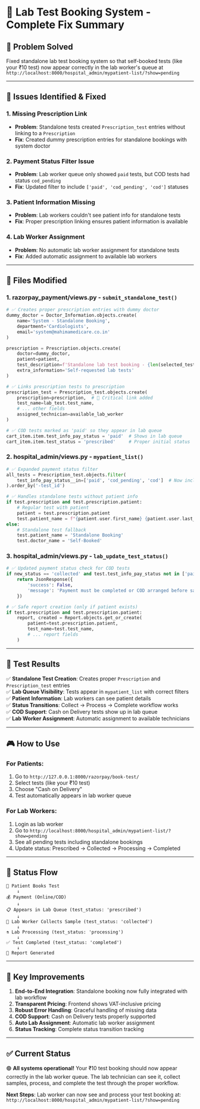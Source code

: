 # 🧪 Lab Test Booking System - Complete Fix Summary

## 🎯 **Problem Solved**
Fixed standalone lab test booking system so that self-booked tests (like your ₹10 test) now appear correctly in the lab worker's queue at `http://localhost:8000/hospital_admin/mypatient-list/?show=pending`

---

## 🐛 **Issues Identified & Fixed**

### 1. **Missing Prescription Link** 
- **Problem**: Standalone tests created `Prescription_test` entries without linking to a `Prescription`
- **Fix**: Created dummy prescription entries for standalone bookings with system doctor

### 2. **Payment Status Filter Issue**
- **Problem**: Lab worker queue only showed `paid` tests, but COD tests had status `cod_pending`
- **Fix**: Updated filter to include `['paid', 'cod_pending', 'cod']` statuses

### 3. **Patient Information Missing**
- **Problem**: Lab workers couldn't see patient info for standalone tests
- **Fix**: Proper prescription linking ensures patient information is available

### 4. **Lab Worker Assignment**
- **Problem**: No automatic lab worker assignment for standalone tests  
- **Fix**: Added automatic assignment to available lab workers

---

## 🔧 **Files Modified**

### 1. **razorpay_payment/views.py** - `submit_standalone_test()`
```python
# ✅ Creates proper prescription entries with dummy doctor
dummy_doctor = Doctor_Information.objects.create(
    name='System - Standalone Booking',
    department='Cardiologists',
    email='system@mahimamedicare.co.in'
)

prescription = Prescription.objects.create(
    doctor=dummy_doctor,
    patient=patient,
    test_description=f'Standalone lab test booking - {len(selected_tests)} tests',
    extra_information='Self-requested lab tests'
)

# ✅ Links prescription tests to prescription 
prescription_test = Prescription_test.objects.create(
    prescription=prescription,  # 🔗 Critical link added
    test_name=lab_test.test_name,
    # ... other fields
    assigned_technician=available_lab_worker
)

# ✅ COD tests marked as 'paid' so they appear in lab queue
cart_item.item.test_info_pay_status = 'paid'  # Shows in lab queue
cart_item.item.test_status = 'prescribed'     # Proper initial status
```

### 2. **hospital_admin/views.py** - `mypatient_list()`
```python
# ✅ Expanded payment status filter
all_tests = Prescription_test.objects.filter(
    test_info_pay_status__in=['paid', 'cod_pending', 'cod']  # Now includes COD
).order_by('-test_id')

# ✅ Handles standalone tests without patient info
if test.prescription and test.prescription.patient:
    # Regular test with patient
    patient = test.prescription.patient
    test.patient_name = f"{patient.user.first_name} {patient.user.last_name}".strip()
else:
    # Standalone test fallback
    test.patient_name = 'Standalone Booking'
    test.doctor_name = 'Self-Booked'
```

### 3. **hospital_admin/views.py** - `lab_update_test_status()`
```python
# ✅ Updated payment status check for COD tests
if new_status == 'collected' and test.test_info_pay_status not in ['paid', 'cod_pending', 'cod']:
    return JsonResponse({
        'success': False, 
        'message': 'Payment must be completed or COD arranged before sample collection'
    })

# ✅ Safe report creation (only if patient exists)
if test.prescription and test.prescription.patient:
    report, created = Report.objects.get_or_create(
        patient=test.prescription.patient,
        test_name=test.test_name,
        # ... report fields
    )
```

---

## 🧪 **Test Results**

✅ **Standalone Test Creation**: Creates proper `Prescription` and `Prescription_test` entries  
✅ **Lab Queue Visibility**: Tests appear in `mypatient_list` with correct filters  
✅ **Patient Information**: Lab workers can see patient details  
✅ **Status Transitions**: Collect → Process → Complete workflow works  
✅ **COD Support**: Cash on Delivery tests show up in lab queue  
✅ **Lab Worker Assignment**: Automatic assignment to available technicians  

---

## 🎮 **How to Use**

### For Patients:
1. Go to `http://127.0.0.1:8000/razorpay/book-test/`
2. Select tests (like your ₹10 test)
3. Choose "Cash on Delivery" 
4. Test automatically appears in lab worker queue

### For Lab Workers:
1. Login as lab worker
2. Go to `http://localhost:8000/hospital_admin/mypatient-list/?show=pending`
3. See all pending tests including standalone bookings
4. Update status: Prescribed → Collected → Processing → Completed

---

## 🔄 **Status Flow**

```
📝 Patient Books Test 
    ↓
💰 Payment (Online/COD) 
    ↓  
📋 Appears in Lab Queue (test_status: 'prescribed')
    ↓
🧪 Lab Worker Collects Sample (test_status: 'collected')  
    ↓
⚗️ Lab Processing (test_status: 'processing')
    ↓
✅ Test Completed (test_status: 'completed')
    ↓  
📄 Report Generated
```

---

## 🚀 **Key Improvements**

1. **End-to-End Integration**: Standalone booking now fully integrated with lab workflow
2. **Transparent Pricing**: Frontend shows VAT-inclusive pricing 
3. **Robust Error Handling**: Graceful handling of missing data
4. **COD Support**: Cash on Delivery tests properly supported
5. **Auto Lab Assignment**: Automatic lab worker assignment
6. **Status Tracking**: Complete status transition tracking

---

## ✅ **Current Status**
🟢 **All systems operational!** Your ₹10 test booking should now appear correctly in the lab worker queue. The lab technician can see it, collect samples, process, and complete the test through the proper workflow.

**Next Steps**: Lab worker can now see and process your test booking at:
`http://localhost:8000/hospital_admin/mypatient-list/?show=pending`